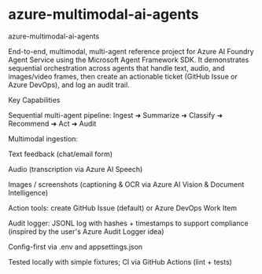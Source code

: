 # azure-multimodal-ai-agents
azure-multimodal-ai-agents

End-to-end, multimodal, multi-agent reference project for Azure AI Foundry Agent Service using the Microsoft Agent Framework SDK. It demonstrates sequential orchestration across agents that handle text, audio, and images/video frames, then create an actionable ticket (GitHub Issue or Azure DevOps), and log an audit trail.

Key Capabilities

Sequential multi-agent pipeline: Ingest ➜ Summarize ➜ Classify ➜ Recommend ➜ Act ➜ Audit

Multimodal ingestion:

Text feedback (chat/email form)

Audio (transcription via Azure AI Speech)

Images / screenshots (captioning & OCR via Azure AI Vision & Document Intelligence)

Action tools: create GitHub Issue (default) or Azure DevOps Work Item

Audit logger: JSONL log with hashes + timestamps to support compliance (inspired by the user's Azure Audit Logger idea)

Config-first via .env and appsettings.json

Tested locally with simple fixtures; CI via GitHub Actions (lint + tests)
